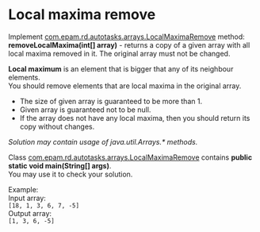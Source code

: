 # Local maxima remove
Implement [com.epam.rd.autotasks.arrays.LocalMaximaRemove](src/main/java/com/epam/rd/autotasks/arrays/LocalMaximaRemove.java) method:
<br><b>removeLocalMaxima(int[] array)</b> - returns a copy of a given array with all local maxima removed in it.
The original array must not be changed.

<b>Local maximum</b> is an element that is bigger that any of its neighbour elements.
<br>You should remove elements that are local maxima in the original array.

- The size of given array is guaranteed to be more than 1.
- Given array is guaranteed not to be null.
- If the array does not have any local maxima, then you should return its copy without changes.

<i>Solution may contain usage of java.util.Arrays.* methods.</i>

Class [com.epam.rd.autotasks.arrays.LocalMaximaRemove](src/main/java/com/epam/rd/autotasks/arrays/LocalMaximaRemove.java)
 contains <b>public static void main(String[] args)</b>. 
 <br>You may use it to check your solution.
 
 Example:
 <br>Input array:
 <br>`[18, 1, 3, 6, 7, -5]`
 <br>Output array:
 <br>`[1, 3, 6, -5]`
